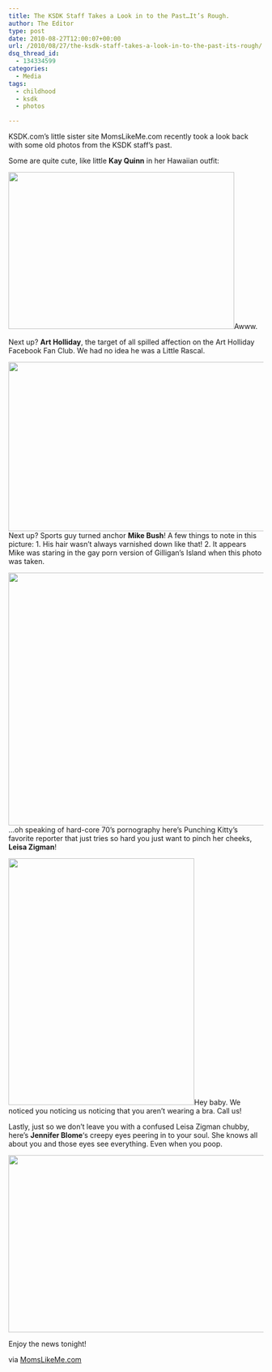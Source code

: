 ```yaml
---
title: The KSDK Staff Takes a Look in to the Past…It’s Rough.
author: The Editor
type: post
date: 2010-08-27T12:00:07+00:00
url: /2010/08/27/the-ksdk-staff-takes-a-look-in-to-the-past-its-rough/
dsq_thread_id:
  - 134334599
categories:
  - Media
tags:
  - childhood
  - ksdk
  - photos

---
```

KSDK.com&#8217;s little sister site MomsLikeMe.com recently took a look back with some old photos from the KSDK staff&#8217;s past.

Some are quite cute, like little **Kay Quinn** in her Hawaiian outfit:

[<img class="aligncenter size-full wp-image-6473" title="kay_quinn" src="http://media.punchingkitty.com/wordpress/2010/08/kay_quinn.jpg" alt="" width="446" height="310" />][1]Awww.

Next up? **Art Holliday**, the target of all spilled affection on the Art Holliday Facebook Fan Club. We had no idea he was a Little Rascal.

[<img class="aligncenter size-full wp-image-6471" title="art_holliday" src="http://media.punchingkitty.com/wordpress/2010/08/art_holliday.jpg" alt="" width="600" height="334" />][2]Next up? Sports guy turned anchor **Mike Bush**! A few things to note in this picture: 1. His hair wasn&#8217;t always varnished down like that! 2. It appears Mike was staring in the gay porn version of Gilligan&#8217;s Island when this photo was taken.

[<img class="aligncenter size-full wp-image-6470" title="mike_bush" src="http://media.punchingkitty.com/wordpress/2010/08/mike_bush.jpg" alt="" width="600" height="499" />][3]&#8230;oh speaking of hard-core 70&#8217;s pornography here&#8217;s Punching Kitty&#8217;s favorite reporter that just tries so hard you just want to pinch her cheeks, **Leisa Zigman**!

[<img class="aligncenter size-full wp-image-6469" title="leisa_zigman" src="http://media.punchingkitty.com/wordpress/2010/08/leisa_zigman.jpg" alt="" width="367" height="487" />][4]Hey baby. We noticed you noticing us noticing that you aren&#8217;t wearing a bra. Call us!

Lastly, just so we don&#8217;t leave you with a confused Leisa Zigman chubby, here&#8217;s **Jennifer Blome**&#8216;s creepy eyes peering in to your soul. She knows all about you and those eyes see everything. Even when you poop.

[<img class="aligncenter size-full wp-image-6472" title="jennifer_blome" src="http://media.punchingkitty.com/wordpress/2010/08/jennifer_blome.jpg" alt="" width="600" height="350" />][5]

Enjoy the news tonight!

via <a href="http://stlouis.momslikeme.com/members/journalactions.aspx?m=13974048&g=190693&source=carousel_1_img" target="_blank">MomsLikeMe.com</a>

 [1]: http://media.punchingkitty.com/wordpress/2010/08/kay_quinn.jpg
 [2]: http://media.punchingkitty.com/wordpress/2010/08/art_holliday.jpg
 [3]: http://media.punchingkitty.com/wordpress/2010/08/mike_bush.jpg
 [4]: http://media.punchingkitty.com/wordpress/2010/08/leisa_zigman.jpg
 [5]: http://media.punchingkitty.com/wordpress/2010/08/jennifer_blome.jpg